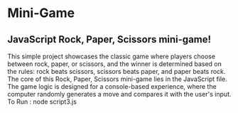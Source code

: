 # Mini-Game

## JavaScript Rock, Paper, Scissors mini-game! 
This simple project showcases the classic game where players choose between rock, paper, or scissors, and the winner is determined based on the rules: rock beats scissors, scissors beats paper, and paper beats rock.\
The core of this Rock, Paper, Scissors mini-game lies in the JavaScript file. The game logic is designed for a console-based experience, where the computer randomly generates a move and compares it with the user's input. \
To Run : node script3.js
